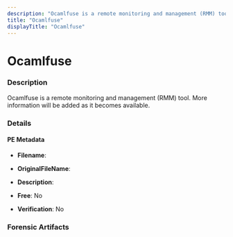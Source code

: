 ```yaml
---
description: "Ocamlfuse is a remote monitoring and management (RMM) tool. More information will be added as it becomes available."
title: "Ocamlfuse"
displayTitle: "Ocamlfuse"
---
```




# Ocamlfuse


### Description

Ocamlfuse is a remote monitoring and management (RMM) tool. More information will be added as it becomes available.




### Details


#### PE Metadata
- **Filename**: 
- **OriginalFileName**: 
- **Description**: 


- **Free**: No

- **Verification**: No





### Forensic Artifacts









